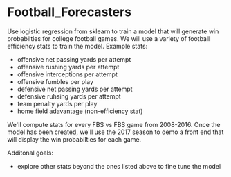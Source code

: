 # Football_Forecasters

Use logistic regression from sklearn to train a model that will generate win probabilties for college football games.  We will use a variety of football efficiency stats to train the model.  Example stats:
* offensive net passing yards per attempt
* offensive rushing yards per attempt
* offensive interceptions per attempt
* offensive fumbles per play
* defensive net passing yards per attempt
* defensive ruhsing yards per attempt
* team penalty yards per play
* home field adavantage (non-efficiency stat)

We'll compute stats for every FBS vs FBS game from 2008-2016.  Once the model has been created, we'll use the 2017 season to demo a front end that will display the win probabilties for each game.

Additonal goals:
* explore other stats beyond the ones listed above to fine tune the model
